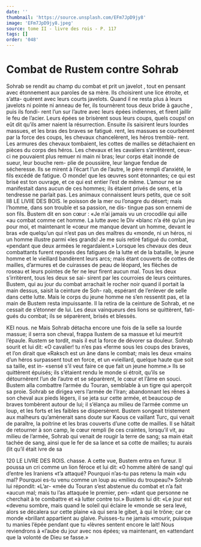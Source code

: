 ```yaml
---
date: ''
thumbnail: 'https://source.unsplash.com/EFm7JpD9jy8'
image: 'EFm7JpD9jy8.jpeg'
source: tome II - livre des rois - P. 117
tags: []
order: '048'
---
```


# Combat de Rustem contre Sohrab

Sohrab se rendit au champ du combat et prit un javelot , tout en pensant avec étonnement aux paroles de sa mère. Ils choisirent une lice étroite, et s’atta- quèrent avec leurs courts javelots. Quand il ne resta plus à leurs javelots ni pointe ni anneau de fer, ils tournèrent tous deux bride à gauche , puis ils fondi- rent l’un sur l’autre avec leurs épées indiennes, et
firent jaillir le feu de l’acier. Leurs épées se brisèrent
sous leurs coups, quels coups! on eût dit qu’ils amer naient la résurrection. Ensuite ils saisirent leurs lourdes massues, et les bras des braves se fatigué. rent, les massues se courbèrent par la force des coups, les chevaux chancelèrent, les héros tremblè-
rent. Les armures des chevaux tombaient, les cottes de mailles se détachaient en pièces du corps des héros. Les chevaux et les cavaliers s’arrêtèrent,
ceux-ci ne pouvaient plus remuer ni main ni bras; leur corps était inondé de sueur, leur bouche rem-
plie de poussière, leur langue fendue de sécheresse.
Ils se mirent à l’écart l’un de l’autre, le père rempli
d’anxiété, le fils excédé de fatigue. O monde! que
les œuvres sont étonnantes; ce qui est brisé est ton ouvrage, et ce qui est entier l’est de même. L’amour
ne se manifestait dans aucun de ces hommes; ils étaient privés de sens, et la tendresse ne parlait pas.
Les animaux connaissent leurs petits, que ce soit
ll8 LE LlVllE DES BOIS.
le poisson de la mer ou l’onagre du désert; mais l’homme, dans son trouble et sa passion, ne dis- tingue pas son ennemi de son fils. Bustem dit en son cœur : «Je n’ai jamais vu un crocodile qui aille
«au combat comme cet homme. La lutte avec le Div «blanc n’a été qu’un jeu pour moi, et maintenant le
«cœur me manque devant un homme, devant le bras «de quelqu’un qui n’est pas un des maîtres du
«monde, ni un héros, ni un homme illustre parmi «les grands! Je me suis retiré fatigué du combat, «pendant que deux armées le regardaient.»
Lorsque les chevaux des deux combattants furent reposés des fatigues de la lutte et de la bataille, le jeune homme et le vieillard bandèrent leurs arcs; mais étant couverts de cottes de mailles, d’armures
et de cuirasses de peau de léopard, les flèches de roseau et leurs pointes de fer ne leur firent aucun mal. Tous les deux s’irritèrent, tous les deux se sai- sirent par les courroies de leurs ceintures. Bustem, qui au jour du combat arrachait le rocher noir quand il portait la main dessus, saisit la ceinture de Soh- rab, espérant de l’enlever de selle dans cette lutte.
Mais le corps du jeune homme ne s’en ressentit pas,
et la main de Bustem resta impuissante. Il la retira de la ceinture de Sohrab, et ne cessait de s’étonner
de lui.
Les deux vainqueurs des lions se quittèrent, fati- gués du combat; ils se séparèrent, brisés et blessés.

KEI nous. ne Mais Sohrab détacha encore une fois de la selle sa
lourde massue; il serra son cheval, frappa llustem de sa massue et lui meurtrit l’épaule. Rustem se tordit, mais il eut la force de dévorer sa douleur. Sohrab sourit et lui dit: «O cavalier! tu n’es pas «ferme sous les coups des braves, et l’on dirait que «Raksch est un âne dans le combat; mais les deux
«mains d’un héros surpassent tout en force, et un «vieillard, quelque haute que soit sa taille, est in- «sensé s’il veut faire ce que fait un jeune homme.»
Ils se quittèrent épuisés; ils s’étaient rendu le monde
si étroit, qu’ils se détournèrent l’un de l’autre et se
séparèrent, le cœur et l’âme en souci. Bustem alla combattre l’armée du Touran, semblable à un tigre
qui aperçoit sa proie. Sohrab se dirigea vers l’armée
de l’Iran; abandonnant les rênes à son cheval aux pieds légers, il se jeta sur cette armée, et beaucoup
de braves tombèrent autour de lui; il s’élança au
milieu de l’armée comme un loup, et les forts et les faibles se dispersèrent. Bustem songeait tristement aux malheurs qu’amènerait sans doute sur Kaous ce vaillant Turc, qui venait de paraître, la poitrine et les bras couverts d’une cotte de mailles. Il se hâtait
de retourner à son camp, le cœur rempli (le ces craintes, lorsqu’il vit, au milieu de l’armée, Sohrab
qui venait de rougir la terre de sang; sa main était
tachée de sang, ainsi que le fer de sa lance et sa cotte de mailles; tu aurais (lit qu’il était ivre de sa

120 LE LIVRE DES ROIS.
chasse. A cette vue, Bustem entra en fureur. Il poussa un cri comme un lion féroce et lui dit: «0 homme altéré de sang! qui d’entre les Iraniens
«t’a attaqué? Pourquoi n’as-tu pas retenu la main
«du mal? Pourquoi es-tu venu comme un loup au «milieu du troupeau?» Sohrab lui répondit: «L’ar-
«mée du Touran s’est abstenue du combat et n’a fait
«aucun mal; mais tu l’as attaquée le premier, pen-
«dant que personne ne cherchait à te combattre et
«à lutter contre toi.» Bustem lui dit: «Le jour est «devenu sombre, mais quand le soleil qui éclaire le «monde se sera levé, alors se décalera sur cette plaine
«à qui sera le gibet, à qui le trône; car ce monde «brillant appartient au glaive. Puisses-tu ne jamais «mourir, puisque tu manies l’épée pendant que tu
«lèvres sentent encore le lait! Nous reviendrons à «l’aube du jour avec nos épées; va maintenant, en «attendant que la volonté de Dieu se fasse.»
